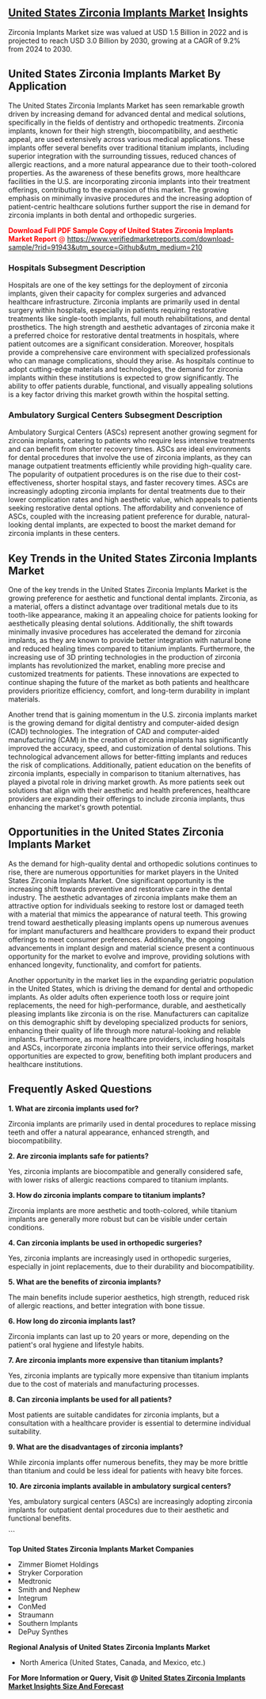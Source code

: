 <h2><a href="https://www.verifiedmarketreports.com/download-sample/?rid=91943&amp;utm_source=Github&amp;utm_medium=210" target="_blank">United States Zirconia Implants Market</a> Insights</h2><p>Zirconia Implants Market size was valued at USD 1.5 Billion in 2022 and is projected to reach USD 3.0 Billion by 2030, growing at a CAGR of 9.2% from 2024 to 2030.</p><p><h2>United States Zirconia Implants Market By Application</h2><p>The United States Zirconia Implants Market has seen remarkable growth driven by increasing demand for advanced dental and medical solutions, specifically in the fields of dentistry and orthopedic treatments. Zirconia implants, known for their high strength, biocompatibility, and aesthetic appeal, are used extensively across various medical applications. These implants offer several benefits over traditional titanium implants, including superior integration with the surrounding tissues, reduced chances of allergic reactions, and a more natural appearance due to their tooth-colored properties. As the awareness of these benefits grows, more healthcare facilities in the U.S. are incorporating zirconia implants into their treatment offerings, contributing to the expansion of this market. The growing emphasis on minimally invasive procedures and the increasing adoption of patient-centric healthcare solutions further support the rise in demand for zirconia implants in both dental and orthopedic surgeries. <p><span class=""><span style="color: #ff0000;"><strong>Download Full PDF Sample Copy of United States Zirconia Implants Market Report</strong> @ </span><a href="https://www.verifiedmarketreports.com/download-sample/?rid=91943&amp;utm_source=Github&amp;utm_medium=210" target="_blank">https://www.verifiedmarketreports.com/download-sample/?rid=91943&amp;utm_source=Github&amp;utm_medium=210</a></span></p></p><h3>Hospitals Subsegment Description</h3><p>Hospitals are one of the key settings for the deployment of zirconia implants, given their capacity for complex surgeries and advanced healthcare infrastructure. Zirconia implants are primarily used in dental surgery within hospitals, especially in patients requiring restorative treatments like single-tooth implants, full mouth rehabilitations, and dental prosthetics. The high strength and aesthetic advantages of zirconia make it a preferred choice for restorative dental treatments in hospitals, where patient outcomes are a significant consideration. Moreover, hospitals provide a comprehensive care environment with specialized professionals who can manage complications, should they arise. As hospitals continue to adopt cutting-edge materials and technologies, the demand for zirconia implants within these institutions is expected to grow significantly. The ability to offer patients durable, functional, and visually appealing solutions is a key factor driving this market growth within the hospital setting.</p><h3>Ambulatory Surgical Centers Subsegment Description</h3><p>Ambulatory Surgical Centers (ASCs) represent another growing segment for zirconia implants, catering to patients who require less intensive treatments and can benefit from shorter recovery times. ASCs are ideal environments for dental procedures that involve the use of zirconia implants, as they can manage outpatient treatments efficiently while providing high-quality care. The popularity of outpatient procedures is on the rise due to their cost-effectiveness, shorter hospital stays, and faster recovery times. ASCs are increasingly adopting zirconia implants for dental treatments due to their lower complication rates and high aesthetic value, which appeals to patients seeking restorative dental options. The affordability and convenience of ASCs, coupled with the increasing patient preference for durable, natural-looking dental implants, are expected to boost the market demand for zirconia implants in these centers.</p><h2>Key Trends in the United States Zirconia Implants Market</h2><p>One of the key trends in the United States Zirconia Implants Market is the growing preference for aesthetic and functional dental implants. Zirconia, as a material, offers a distinct advantage over traditional metals due to its tooth-like appearance, making it an appealing choice for patients looking for aesthetically pleasing dental solutions. Additionally, the shift towards minimally invasive procedures has accelerated the demand for zirconia implants, as they are known to provide better integration with natural bone and reduced healing times compared to titanium implants. Furthermore, the increasing use of 3D printing technologies in the production of zirconia implants has revolutionized the market, enabling more precise and customized treatments for patients. These innovations are expected to continue shaping the future of the market as both patients and healthcare providers prioritize efficiency, comfort, and long-term durability in implant materials.</p><p>Another trend that is gaining momentum in the U.S. zirconia implants market is the growing demand for digital dentistry and computer-aided design (CAD) technologies. The integration of CAD and computer-aided manufacturing (CAM) in the creation of zirconia implants has significantly improved the accuracy, speed, and customization of dental solutions. This technological advancement allows for better-fitting implants and reduces the risk of complications. Additionally, patient education on the benefits of zirconia implants, especially in comparison to titanium alternatives, has played a pivotal role in driving market growth. As more patients seek out solutions that align with their aesthetic and health preferences, healthcare providers are expanding their offerings to include zirconia implants, thus enhancing the market's growth potential.</p><h2>Opportunities in the United States Zirconia Implants Market</h2><p>As the demand for high-quality dental and orthopedic solutions continues to rise, there are numerous opportunities for market players in the United States Zirconia Implants Market. One significant opportunity is the increasing shift towards preventive and restorative care in the dental industry. The aesthetic advantages of zirconia implants make them an attractive option for individuals seeking to restore lost or damaged teeth with a material that mimics the appearance of natural teeth. This growing trend toward aesthetically pleasing implants opens up numerous avenues for implant manufacturers and healthcare providers to expand their product offerings to meet consumer preferences. Additionally, the ongoing advancements in implant design and material science present a continuous opportunity for the market to evolve and improve, providing solutions with enhanced longevity, functionality, and comfort for patients.</p><p>Another opportunity in the market lies in the expanding geriatric population in the United States, which is driving the demand for dental and orthopedic implants. As older adults often experience tooth loss or require joint replacements, the need for high-performance, durable, and aesthetically pleasing implants like zirconia is on the rise. Manufacturers can capitalize on this demographic shift by developing specialized products for seniors, enhancing their quality of life through more natural-looking and reliable implants. Furthermore, as more healthcare providers, including hospitals and ASCs, incorporate zirconia implants into their service offerings, market opportunities are expected to grow, benefiting both implant producers and healthcare institutions.</p><h2>Frequently Asked Questions</h2><p><strong>1. What are zirconia implants used for?</strong></p><p>Zirconia implants are primarily used in dental procedures to replace missing teeth and offer a natural appearance, enhanced strength, and biocompatibility.</p><p><strong>2. Are zirconia implants safe for patients?</strong></p><p>Yes, zirconia implants are biocompatible and generally considered safe, with lower risks of allergic reactions compared to titanium implants.</p><p><strong>3. How do zirconia implants compare to titanium implants?</strong></p><p>Zirconia implants are more aesthetic and tooth-colored, while titanium implants are generally more robust but can be visible under certain conditions.</p><p><strong>4. Can zirconia implants be used in orthopedic surgeries?</strong></p><p>Yes, zirconia implants are increasingly used in orthopedic surgeries, especially in joint replacements, due to their durability and biocompatibility.</p><p><strong>5. What are the benefits of zirconia implants?</strong></p><p>The main benefits include superior aesthetics, high strength, reduced risk of allergic reactions, and better integration with bone tissue.</p><p><strong>6. How long do zirconia implants last?</strong></p><p>Zirconia implants can last up to 20 years or more, depending on the patient's oral hygiene and lifestyle habits.</p><p><strong>7. Are zirconia implants more expensive than titanium implants?</strong></p><p>Yes, zirconia implants are typically more expensive than titanium implants due to the cost of materials and manufacturing processes.</p><p><strong>8. Can zirconia implants be used for all patients?</strong></p><p>Most patients are suitable candidates for zirconia implants, but a consultation with a healthcare provider is essential to determine individual suitability.</p><p><strong>9. What are the disadvantages of zirconia implants?</strong></p><p>While zirconia implants offer numerous benefits, they may be more brittle than titanium and could be less ideal for patients with heavy bite forces.</p><p><strong>10. Are zirconia implants available in ambulatory surgical centers?</strong></p><p>Yes, ambulatory surgical centers (ASCs) are increasingly adopting zirconia implants for outpatient dental procedures due to their aesthetic and functional benefits.</p>```</p><p><strong>Top United States Zirconia Implants Market Companies</strong></p><div data-test-id=""><p><li>Zimmer Biomet Holdings</li><li> Stryker Corporation</li><li> Medtronic</li><li> Smith and Nephew</li><li> Integrum</li><li> ConMed</li><li> Straumann</li><li> Southern Implants</li><li> DePuy Synthes</li></p><div><strong>Regional Analysis of&nbsp;United States Zirconia Implants Market</strong></div><ul><li dir="ltr"><p dir="ltr">North America&nbsp;(United States, Canada, and Mexico, etc.)</p></li></ul><p><strong>For More Information or Query, Visit @&nbsp;</strong><strong><a href="https://www.verifiedmarketreports.com/product/global-zirconia-implants-market-growth-2019-2024/?utm_source=Github&amp;utm_medium=210" target="_blank">United States Zirconia Implants Market Insights Size And Forecast</a></strong></p></div>
